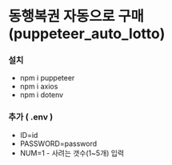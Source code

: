 # 동행복권 자동으로 구매 (puppeteer_auto_lotto)

### 설치
- npm i puppeteer
- npm i axios
- npm i dotenv

### 추가 ( .env )
-  ID=id
-  PASSWORD=password
-  NUM=1 - 사려는 갯수(1~5개) 입력
